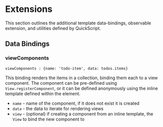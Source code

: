 # Extensions

This section outlines the additional template data-bindings, observable extension, and utilities defined by QuickScript.

## Data Bindings

### viewComponents

`viewComponents : {name: 'todo-item', data: todos.items}`

This binding renders the items in a collection, binding them each to a view component. The component can be pre-defined using `View.registerComponent`, or it can be defined anonymously using the inline template defined within the element.

* `name` - name of the component, if it does not exist it is created
* `data` - the data to iterate for rendering views
* `view` - (optional) if creating a component from an inline template, the `View` to bind the new component to
